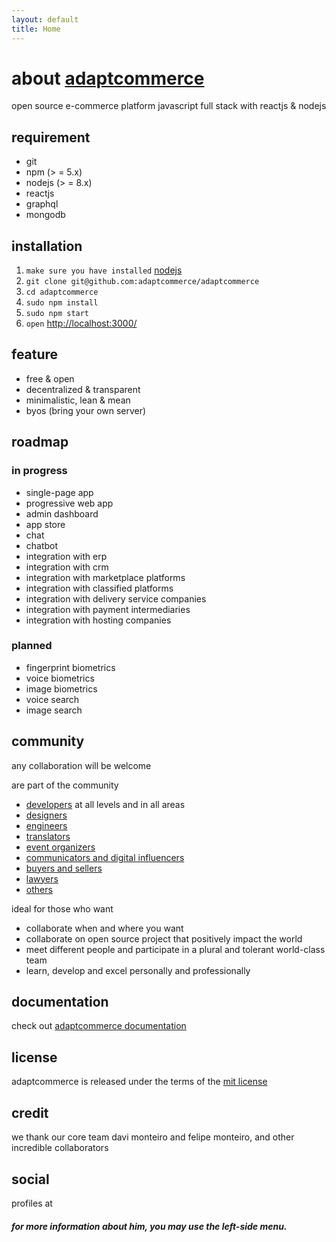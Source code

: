 ```yaml
---
layout: default
title: Home
---
```


# about [adaptcommerce](https://github.com/adaptcommerce/adaptcommerce)
open source e-commerce platform javascript full stack with reactjs & nodejs

## requirement
* git
* npm (> = 5.x)
* nodejs (> = 8.x)
* reactjs
* graphql
* mongodb

## installation
1. `make sure you have installed` [nodejs](https://nodejs.org/en/download/) 
1. `git clone git@github.com:adaptcommerce/adaptcommerce`
1. `cd adaptcommerce`
1. `sudo npm install`
1. `sudo npm start`
1. `open` [http://localhost:3000/](http://localhost:3000)

## feature
* free & open
* decentralized & transparent
* minimalistic, lean & mean
* byos (bring your own server)

## roadmap

### in progress
* single-page app
* progressive web app
* admin dashboard
* app store
* chat
* chatbot
* integration with erp
* integration with crm
* integration with marketplace platforms
* integration with classified platforms
* integration with delivery service companies
* integration with payment intermediaries
* integration with hosting companies

### planned
* fingerprint biometrics
* voice biometrics
* image biometrics
* voice search
* image search

## community

any collaboration will be welcome

are part of the community
* [developers](https://join.slack.com/t/adaptcommerce/shared_invite/enQtNjE3MzkwNDYyMDM5LWU4MmRiNTM4ZGQxMzc3MTNmOTAwMDczNWVhMTdiNGM2M2IxYjI1M2JmNDlkMDM5MDY4M2ZhYzQ3Y2ViYTY3MDU) at all levels and in all areas
* [designers](https://join.slack.com/t/adaptcommerce/shared_invite/enQtNjE3MzkwNDYyMDM5LWU4MmRiNTM4ZGQxMzc3MTNmOTAwMDczNWVhMTdiNGM2M2IxYjI1M2JmNDlkMDM5MDY4M2ZhYzQ3Y2ViYTY3MDU)
* [engineers](https://join.slack.com/t/adaptcommerce/shared_invite/enQtNjE3MzkwNDYyMDM5LWU4MmRiNTM4ZGQxMzc3MTNmOTAwMDczNWVhMTdiNGM2M2IxYjI1M2JmNDlkMDM5MDY4M2ZhYzQ3Y2ViYTY3MDU)
* [translators](https://join.slack.com/t/adaptcommerce/shared_invite/enQtNjE3MzkwNDYyMDM5LWU4MmRiNTM4ZGQxMzc3MTNmOTAwMDczNWVhMTdiNGM2M2IxYjI1M2JmNDlkMDM5MDY4M2ZhYzQ3Y2ViYTY3MDU)
* [event organizers](https://join.slack.com/t/adaptcommerce/shared_invite/enQtNjE3MzkwNDYyMDM5LWU4MmRiNTM4ZGQxMzc3MTNmOTAwMDczNWVhMTdiNGM2M2IxYjI1M2JmNDlkMDM5MDY4M2ZhYzQ3Y2ViYTY3MDU)
* [communicators and digital influencers](https://join.slack.com/t/adaptcommerce/shared_invite/enQtNjE3MzkwNDYyMDM5LWU4MmRiNTM4ZGQxMzc3MTNmOTAwMDczNWVhMTdiNGM2M2IxYjI1M2JmNDlkMDM5MDY4M2ZhYzQ3Y2ViYTY3MDU)
* [buyers and sellers](https://join.slack.com/t/adaptcommerce/shared_invite/enQtNjE3MzkwNDYyMDM5LWU4MmRiNTM4ZGQxMzc3MTNmOTAwMDczNWVhMTdiNGM2M2IxYjI1M2JmNDlkMDM5MDY4M2ZhYzQ3Y2ViYTY3MDU)
* [lawyers](https://join.slack.com/t/adaptcommerce/shared_invite/enQtNjE3MzkwNDYyMDM5LWU4MmRiNTM4ZGQxMzc3MTNmOTAwMDczNWVhMTdiNGM2M2IxYjI1M2JmNDlkMDM5MDY4M2ZhYzQ3Y2ViYTY3MDU)
* [others](https://join.slack.com/t/adaptcommerce/shared_invite/enQtNjE3MzkwNDYyMDM5LWU4MmRiNTM4ZGQxMzc3MTNmOTAwMDczNWVhMTdiNGM2M2IxYjI1M2JmNDlkMDM5MDY4M2ZhYzQ3Y2ViYTY3MDU)

ideal for those who want

* collaborate when and where you want
* collaborate on open source project that positively impact the world
* meet different people and participate in a plural and tolerant world-class team
* learn, develop and excel personally and professionally

## documentation
check out [adaptcommerce documentation](link)

## license
adaptcommerce is released under the terms of the [mit license](https://opensource.org/licenses/MIT)

## credit
we thank our core team davi monteiro and felipe monteiro, and other incredible collaborators

## social
profiles at
[<i class="fas fa-envelope"></i>](mailto:adaptcommerce@gmail.com)
[<i class="fab fa-github"/>](https://www.github.com/adaptcommerce)
[<i class="fab fa-linkedin"/>](https://www.linkedin.com/in/adaptcommerce)
[<i class="fab fa-facebook"/>](https://www.facebook.com/adaptcommerce)
[<i class="fab fa-instagram"/>](https://www.instagram.com/adaptcommerce)

##### for more information about him, you may use the left-side menu.